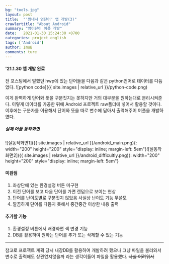 ```yaml
---
bg: "tools.jpg"
layout: post
title:  "'짬내서 영단어' 앱 개발(3)"
crawlertitle: "About Android"
summary: "영어단어 어플 개발"
date:   2021-01-30 15:24:30 +0700
categories: project english
tags: ['Android']
author: ImuB
comments: ture
---
```


#### '21.1.30 앱 개발 완료

전 포스팅에서 말했던 hwp에 있는 단어들을 다음과 같은 python언어로 데이터를 다듬었다.
![python code]({{ site.images | relative_url }}/python-code.png)

이게 완벽하게 단어와 뜻을 구분짓지는 못하지만 거의 대부분을 원하는대로 분리시켜준다.
이렇게 데이터를 가공한 뒤에 Android 프로젝트 raw폴더에 넣어서 활용할 것이다. 이후에는 구분자를 이용해서 단어와 뜻을 따로 변수에 담아서 출력해주어 어플을 개발하였다.

##### 실제 어플 동작화면

![실동작화면1]({{ site.images | relative_url }}/android_main.png){: width="200" height="200" style="display: inline; margin-left: 5em"}![실동작화면2]({{ site.images | relative_url }}/android_difficultly.png){: width="200" height="200" style="display: inline; margin-left: 5em"}

#### 미완점
1. 좌상단에 있는 환경설정 버튼 미구현
2. 이전 단어를 보고 다음 단어를 가면 랜덤으로 보이는 현상
3. 단어를 난이도별로 구분짓지 않았음 사실상 난이도 기능 무쓸모
4. 깔끔하게 단어를 다듬지 못해서 중간중간 이상한 내용 출력

#### 추가할 기능
1. 환경설정 버튼에서 배경화면 색 변경 기능
2. DB를 활용하여 원하는 단어를 추가 또는 삭제할 수 있는 기능
* * * * *
참고로 프로젝트 계획 당시 내장DB를 활용하여 개발하려 했으나 그냥 파일을 불러와서 변수로 출력해도 상관없지않을까 라는 생각이들어 파일을 활용했다. ~~사실 어려워서~~
